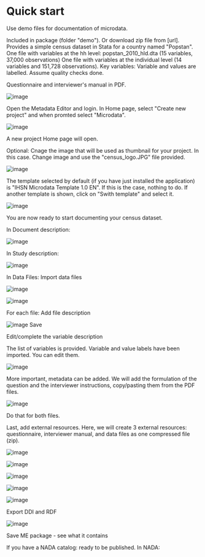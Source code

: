 # Quick start

Use demo files for documentation of microdata.

Included in package (folder "demo"). Or download zip file from [url]. 
Provides a simple census dataset in Stata for a country named "Popstan". 
One file with variables at the hh level: popstan_2010_hld.dta (15 variables, 37,000 observations)
One file with variables at the individual level (14 variables and 151,728 observations). 
Key variables:
Variable and values are labelled.
Assume quality checks done.

Questionnaire and interviewer's manual in PDF.

![image](https://user-images.githubusercontent.com/35276300/215505821-7833f0a5-8c60-45ce-aa69-f08d65fef6f3.png)

Open the Metadata Editor and login. In Home page, select "Create new project" and when promted select "Microdata".

![image](https://user-images.githubusercontent.com/35276300/215510952-f91ec49d-8c4e-451e-8242-12d192000e80.png)

A new project Home page will open. 

Optional: Cnage the image that will be used as thumbnail for your project. In this case. Change image and use the "census_logo.JPG" file provided.

![image](https://user-images.githubusercontent.com/35276300/215513036-95c7d60a-d5b0-44fe-8f76-5a5623185f08.png)

The template selected by default (if you have just installed the application) is "IHSN Microdata Template 1.0 EN". If this is the case, nothing to do. If another template is shown, click on "Swith template" and select it.

![image](https://user-images.githubusercontent.com/35276300/215513839-bc23c38d-3823-4a38-9433-e0cc9dcb6a14.png)

You are now ready to start documenting your census dataset.

In Document description:

![image](https://user-images.githubusercontent.com/35276300/215514475-5cb765e9-6b81-4830-a62d-49bb28fb7f90.png)

In Study description:

![image](https://user-images.githubusercontent.com/35276300/215514878-988856fc-ef26-42c0-9b4e-02ba6c12d8f7.png)

In Data Files: 
Import data files

![image](https://user-images.githubusercontent.com/35276300/215515050-6ba3a072-cb37-45c2-9136-27618121ea5d.png)

![image](https://user-images.githubusercontent.com/35276300/215515365-18c932ef-d45f-40ff-8732-368f94cf0ec1.png)

For each file: 
Add file description

![image](https://user-images.githubusercontent.com/35276300/215515702-fb3448ae-81e4-4c34-a27e-8c32eb3dcc49.png)
Save

Edit/complete the variable description

The list of variables is provided. Variable and value labels have been imported. You can edit them.

![image](https://user-images.githubusercontent.com/35276300/215516149-43bb069f-5db8-42cc-8915-b5f653a5b7ec.png)

More important, metadata can be added. We will add the formulation of the question and the interviewer instructions, copy/pasting them from the PDF files.

![image](https://user-images.githubusercontent.com/35276300/215517055-b5df50ac-e647-4c09-a46a-3f510430cfed.png)

Do that for both files.

Last, add external resources. Here, we will create 3 external resources: questionnaire, interviewer manual, and data files as one compressed file (zip).

![image](https://user-images.githubusercontent.com/35276300/215517537-c1d921bc-f75f-4990-83a6-fa150c21f1dc.png)

![image](https://user-images.githubusercontent.com/35276300/215517712-0daf6bed-84cc-452c-9210-b43a57537c3a.png)

![image](https://user-images.githubusercontent.com/35276300/215517972-0ecf6611-f555-4594-b0d2-d5f2cbf51ee6.png)

![image](https://user-images.githubusercontent.com/35276300/215518111-d469812d-13c0-477d-8fb8-55aa2a9ba35a.png)

![image](https://user-images.githubusercontent.com/35276300/215518729-e5253055-3485-4ffd-80ae-74de48590475.png)

Export DDI and RDF

![image](https://user-images.githubusercontent.com/35276300/215518944-1b817abb-9b8c-4862-9e85-17a3df30ca19.png)

Save ME package - see what it contains

If you have a NADA catalog: ready to be published. In NADA:


